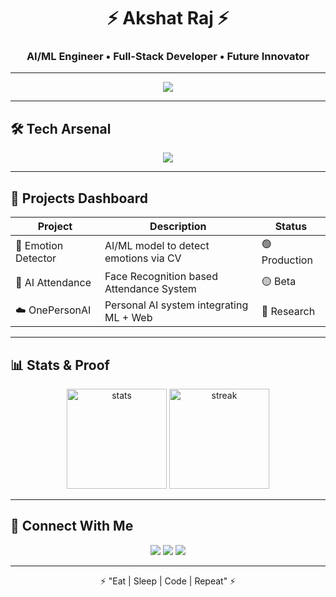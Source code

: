 <!-- Banner / Identity -->
<h1 align="center">⚡ Akshat Raj ⚡</h1>
<h3 align="center">AI/ML Engineer • Full-Stack Developer • Future Innovator</h3>

---

<!-- Hacker Vibe Quote -->
<p align="center">
  <img src="https://readme-typing-svg.demolab.com?font=Fira+Code&weight=600&size=22&pause=1000&color=0FFFD6&center=true&vCenter=true&width=500&lines=Code.+Create.+Conquer.;AI+is+my+Weapon.;Full+Stack+is+my+Playground.;Building+the+Future+Now.">
</p>

---

## 🛠️ Tech Arsenal
<p align="center">
  <img src="https://skillicons.dev/icons?i=python,cpp,react,nodejs,mongodb,tensorflow,opencv,git,linux" />
</p>

---

## 🚀 Projects Dashboard
| Project | Description | Status |
|---------|-------------|--------|
| 🤖 Emotion Detector | AI/ML model to detect emotions via CV | 🟢 Production |
| 🔐 AI Attendance | Face Recognition based Attendance System | 🟡 Beta |
| ☁️ OnePersonAI | Personal AI system integrating ML + Web | 🔬 Research |

---

## 📊 Stats & Proof
<p align="center">
  <img src="https://github-readme-stats.vercel.app/api?username=Akshatrao00&show_icons=true&theme=radical" alt="stats" height="160"/>
  <img src="https://github-readme-streak-stats.herokuapp.com/?user=Akshatrao00&theme=radical" alt="streak" height="160"/>
</p>

---

## 🤝 Connect With Me
<p align="center">
  <a href="https://github.com/Akshatrao00"><img src="https://img.shields.io/badge/GitHub-0A0A0A?style=for-the-badge&logo=github&logoColor=white"/></a>
  <a href="https://www.linkedin.com/in/akshat-raj-73ba41233"><img src="https://img.shields.io/badge/LinkedIn-0077B5?style=for-the-badge&logo=linkedin&logoColor=white"/></a>
  <a href="mailto:akshatgyan2004@gmail.com"><img src="https://img.shields.io/badge/Email-D14836?style=for-the-badge&logo=gmail&logoColor=white"/></a>
</p>

---

<p align="center">⚡ "Eat | Sleep | Code | Repeat" ⚡</p>

